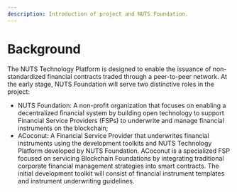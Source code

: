 ```yaml
---
description: Introduction of project and NUTS Foundation.
---
```


# Background

The NUTS Technology Platform is designed to enable the issuance of non-standardized financial contracts traded through a peer-to-peer network. At the early stage, NUTS Foundation will serve two distinctive roles in the project:

* NUTS Foundation: A non-profit organization that focuses on enabling a decentralized financial system by building open technology to support Financial Service Providers \(FSPs\) to underwrite and manage financial instruments on the blockchain; 
* ACoconut: A Financial Service Provider that underwrites financial instruments using the development toolkits and NUTS Technology Platform developed by NUTS Foundation. ACoconut is a specialized FSP focused on servicing Blockchain Foundations by integrating traditional corporate financial management strategies into smart contracts. The initial development toolkit will consist of financial instrument templates and instrument underwriting guidelines.

